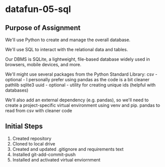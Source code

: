 # datafun-05-sql

## Purpose of Assignment 
We'll use Python to create and manage the overall database. 

We'll use SQL to interact with the relational data and tables. 

Our DBMS is SQLite, a lightweight, file-based database widely used in browsers, mobile devices, and more. 

We'll might use several packages from the  Python Standard Library:
csv - optional - I personally prefer using pandas as the code is a bit cleaner
pathlib
sqlite3
uuid - optional - utility for creating unique ids (helpful with databases)

We'll also add an external dependency (e.g. pandas), so we'll need to create a project-specific virtual environment using venv and pip. 
pandas to read from csv with cleaner code

## Initial Steps
1. Created repository
2. Cloned to local drive
3. Created and updated .gitignore and requirements text
4. Installed git-add-commit-push
5. Installed and activated virtual enviornment 